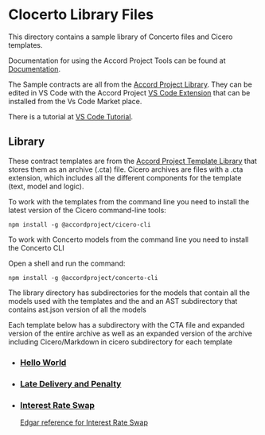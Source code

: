 # Clocerto Library Files 

This directory contains a sample library of Concerto files and Cicero templates. 

Documentation for using the Accord Project Tools can be found at [Documentation](https://docs.accordproject.org/versions.html).

The Sample contracts are all from the [Accord Project Library](https://templates.accordproject.org/). They can be edited in VS Code with the Accord Project [VS Code Extension](https://github.com/accordproject/vscode-extension) that can be installed from the Vs Code Market place.

 There is a tutorial at [VS Code Tutorial](https://docs.accordproject.org/docs/next/tutorial-vscode.html).

 ## Library 

These contract templates are  from the [Accord Project Template Library](https://templates.accordproject.org/) that stores them as an archive (.cta) file. Cicero archives are files with a .cta extension, which includes all the different components for the template (text, model and logic).

To work with the templates from the command line you need to install the latest version of the Cicero command-line tools:

```
npm install -g @accordproject/cicero-cli
```

To work with Concerto models from the command line you need to install the Concerto CLI

Open a shell and run the command:

```
npm install -g @accordproject/concerto-cli
```

The library directory has subdirectories for the models that contain all the models used with the templates and the and an AST subdirectory that contains ast.json version of all the models

Each template below has a subdirectory with the CTA file and expanded version of the entire archive as well as an expanded version of the archive including Cicero/Markdown in cicero subdirectory for each template


- ### [Hello World](https://templates.accordproject.org/helloworld@0.14.0.html)

- ### [Late Delivery and Penalty](https://templates.accordproject.org/latedeliveryandpenalty-optional-this@0.2.0.html)

- ### [Interest Rate Swap](https://templates.accordproject.org/interest-rate-swap@0.8.0.html)

    [Edgar reference for Interest Rate Swap](https://www.sec.gov/Archives/edgar/data/1325702/000119312505180322/dex1035.htm)



